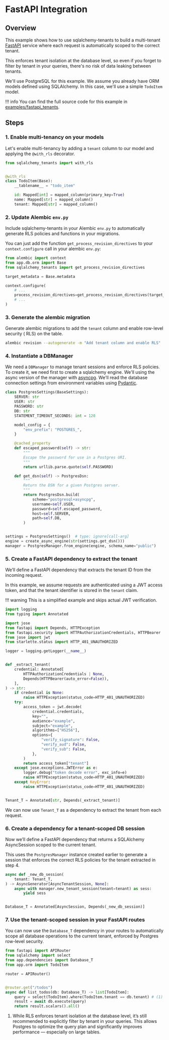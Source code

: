 # FastAPI Integration

## Overview

This example shows how to use sqlalchemy-tenants to build a
multi-tenant [FastAPI](https://fastapi.tiangolo.com/)
service where each request is automatically scoped to the correct tenant.

This enforces tenant isolation at the database level, so even if you forget to filter by
tenant in your queries,
there's no risk of data leaking between tenants.

We'll use PostgreSQL for this example. We assume you already have ORM models defined
using SQLAlchemy. In this case,
we'll use a simple `TodoItem` model.

!!! info
    You can find the full source code for this example in 
    [examples/fastapi_tenants](https://github.com/Telemaco019/sqlalchemy-tenants/tree/main/docs/examples/fastapi-integration).

## Steps

### 1. Enable multi-tenancy on your models

Let's enable multi-tenancy by adding a `tenant` column to our model and applying the
`@with_rls` decorator.

```py title="orm.py" hl_lines="3 9"
from sqlalchemy_tenants import with_rls


@with_rls
class TodoItem(Base):
    __tablename__ = "todo_item"

    id: Mapped[int] = mapped_column(primary_key=True)
    name: Mapped[str] = mapped_column()
    tenant: Mapped[str] = mapped_column()  
```

### 2. Update Alembic `env.py`

Include sqlalchemy-tenants in your Alembic `env.py` to automatically generate
RLS policies and functions in your migrations.

You can just add the function `get_process_revision_directives` to your
`context.configure` call in your alembic `env.py`:

```python title="env.py" hl_lines="3 9"
from alembic import context
from app.db.orm import Base
from sqlalchemy_tenants import get_process_revision_directives

target_metadata = Base.metadata

context.configure(
    # ...
    process_revision_directives=get_process_revision_directives(target_metadata),
    # ...
)
```

### 3. Generate the alembic migration

Generate alembic migrations to add the `tenant` column and enable row-level security (
RLS) on the table.

```bash
alembic revision --autogenerate -m "Add tenant column and enable RLS"
```

### 4. Instantiate a DBManager

We need a `DBManager` to manage tenant sessions and enforce RLS policies. To create it,
we
need first to create a sqlalchemy engine. We'll using the async version of the manager
with
[asyncpg](). We'll read the database connection settings from environment variables
using [Pydantic]().

```py title="engine.py" hl_lines="34"
class PostgresSettings(BaseSettings):
    SERVER: str
    USER: str
    PASSWORD: str
    DB: str
    STATEMENT_TIMEOUT_SECONDS: int = 120

    model_config = {
        "env_prefix": "POSTGRES_",
    }

    @cached_property
    def escaped_password(self) -> str:
        """
        Escape the password for use in a Postgres URI.
        """
        return urllib.parse.quote(self.PASSWORD)

    def get_dsn(self) -> PostgresDsn:
        """
        Return the DSN for a given Postgres server.
        """
        return PostgresDsn.build(
            scheme="postgresql+asyncpg",
            username=self.USER,
            password=self.escaped_password,
            host=self.SERVER,
            path=self.DB,
        )


settings = PostgresSettings()  # type: ignore[call-arg]
engine = create_async_engine(str(settings.get_dsn()))
manager = PostgresManager.from_engine(engine, schema_name="public")
```

### 5. Create a FastAPI dependency to extract the tenant

We’ll define a FastAPI dependency that extracts the tenant ID from the incoming request.

In this example, we assume requests are authenticated using a JWT access token,
and that the tenant identifier is stored in the `tenant` claim.

!!! warning
    This is a simplified example and skips actual JWT verification.

```py title="dependencies.py"
import logging
from typing import Annotated

import jose
from fastapi import Depends, HTTPException
from fastapi.security import HTTPAuthorizationCredentials, HTTPBearer
from jose import jwt
from starlette.status import HTTP_401_UNAUTHORIZED

logger = logging.getLogger(__name__)


def _extract_tenant(
    credential: Annotated[
        HTTPAuthorizationCredentials | None,
        Depends(HTTPBearer(auto_error=False)),
    ],
) -> str:
    if credential is None:
        raise HTTPException(status_code=HTTP_401_UNAUTHORIZED)
    try:
        access_token = jwt.decode(
            credential.credentials,
            key="",
            audience="example",
            subject="example",
            algorithms=["HS256"],
            options={
                "verify_signature": False,
                "verify_aud": False,
                "verify_sub": False,
            },
        )
        return access_token["tenant"]
    except jose.exceptions.JWTError as e:
        logger.debug("token decode error", exc_info=e)
        raise HTTPException(status_code=HTTP_401_UNAUTHORIZED)
    except KeyError:
        raise HTTPException(status_code=HTTP_401_UNAUTHORIZED)


Tenant_T = Annotated[str, Depends(_extract_tenant)]
```

We can now use `Tenant_T` as a dependency to extract the tenant from each request.

### 6. Create a dependency for a tenant-scoped DB session

Now we’ll define a FastAPI dependency that returns a SQLAlchemy AsyncSession scoped to
the current tenant.

This uses the `PostgresManager` instance created earlier to generate a session that
enforces the correct RLS policies for the tenant extracted in step 4.

```py title="dependencies.py" 
async def _new_db_session(
    tenant: Tenant_T,
) -> AsyncGenerator[AsyncTenantSession, None]:
    async with manager.new_tenant_session(tenant=tenant) as sess:
        yield sess


Database_T = Annotated[AsyncSession, Depends(_new_db_session)]
```

### 7. Use the tenant-scoped session in your FastAPI routes

You can now use the `Database_T` dependency in your routes to automatically scope all
database operations to the current tenant, enforced by Postgres row-level security.

```py title="main.py"
from fastapi import APIRouter
from sqlalchemy import select
from app.dependencies import Database_T
from app.orm import TodoItem

router = APIRouter()


@router.get("/todos")
async def list_todos(db: Database_T) -> list[TodoItem]:
    query = select(TodoItem).where(TodoItem.tenant == db.tenant) # (1)
    result = await db.execute(query)
    return result.scalars().all()
```

1. While RLS enforces tenant isolation at the database level, it’s still recommended
to explicitly filter by tenant in your queries. This allows Postgres to optimize
the query plan and significantly improves performance — especially on large tables.